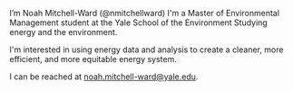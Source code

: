 I’m Noah Mitchell-Ward (@nmitchellward)
I'm a Master of Environmental Management student at the Yale School of the Environment
Studying energy and the environment.

I'm interested in using energy data and analysis to create a cleaner, more efficient, and more equitable energy system.

I can be reached at noah.mitchell-ward@yale.edu.
